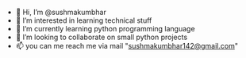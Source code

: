 - 👋 Hi, I’m @sushmakumbhar
- 👀 I’m interested in learning technical stuff
- 🌱 I’m currently learning python programming language
- 💞️ I’m looking to collaborate on small python projects
- 📫 you can me reach me via mail "sushmakumbhar142@gmail.com"

<!---
sushmakumbhar/sushmakumbhar is a ✨ special ✨ repository because its `README.md` (this file) appears on your GitHub profile.
You can click the Preview link to take a look at your changes.
--->
